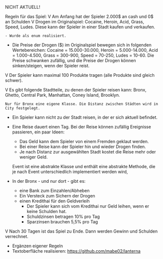 NICHT AKTUELL!

Regeln für das Spiel:
V Am Anfang hat der Spieler 2.000$ an cash und 0$ an Schulden
V Drogen im Originalspiel: Cocaine, Heroin, Acid, Grass, Speed, Ludes. Diese kann der Spieler in einer Stadt kaufen und
    verkaufen.

    - Wurde als enum realisiert.

- Die Preise der Drogen ($) im Originalspiel bewegen sich in folgenden Wertebereichen: Cocaine = 15.000-30.000,
    Heroin = 5.000-14.000, Acid = 1.000-4.500, Grass = 300-900, Speed = 70-250, Ludes = 10-60.
    Die Preise schwanken zufällig, und die Preise der Drogen können sinken/steigen, wenn der Spieler reist.

V Der Spieler kann maximal 100 Produkte tragen (alle Produkte sind gleich schwer).

V Es gibt folgende Stadtteile, zu denen der Spieler reisen kann: Bronx, Ghetto, Central Park, Manhattan, Coney Island,
    Brooklyn.

    Nur für Bronx eine eigene Klasse. Die Distanz zwischen Städten wird in City festgelegt.

- Ein Spieler kann nicht zu der Stadt reisen, in der er sich aktuell befindet.

- Eine Reise dauert einen Tag. Bei der Reise können zufällig Ereignisse passieren, ein paar Ideen:
    - Das Geld kann dem Spieler von einem Fremden geklaut werden.
    - Bei einer Reise kann der Spieler hin und wieder Drogen finden.
    - Je nach Distanz zur ausgewählten Stadt kostet die Reise mehr oder weniger Geld.

    Event ist eine abstrakte Klasse und enthält eine abstrakte Methode, die je nach Event unterschiedlich implementiert
    werden wird,


- In der Bronx - und nur dort - gibt es:
    - eine Bank zum Einzahlen/Abheben
    - Ein Versteck zum Sichern der Drogen
    - einen Kredithai für den Geldverleih
        - Der Spieler kann sich vom Kredithai nur Geld leihen, wenn er keine Schulden hat.
        - Schuldzinsen betragen 10% pro Tag
        - Sparzinsen brauchen 5,5% pro Tag

V Nach 30 Tagen ist das Spiel zu Ende. Dann werden Gewinn und Schulden verrechnet.

- Ergänzen eigener Regeln
- Textoberfläche realisieren: https://github.com/mabe02/lanterna
